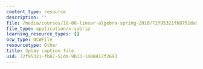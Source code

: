```yaml
---
content_type: resource
description: ''
file: /media/courses/18-06-linear-algebra-spring-2010/72f95321fb8751da9b131488417f2693_HgC1l_6ySkc.vtt
file_type: application/x-subrip
learning_resource_types: []
ocw_type: OCWFile
resourcetype: Other
title: 3play caption file
uid: 72f95321-fb87-51da-9b13-1488417f2693
---
```

